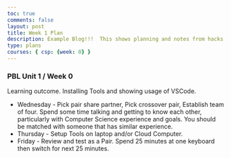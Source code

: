 ```yaml
---
toc: true
comments: false
layout: post
title: Week 1 Plan
description: Example Blog!!!  This shows planning and notes from hacks.
type: plans
courses: { csp: {week: 0} }
---
```


### PBL Unit 1 / Week 0
Learning outcome.  Installing Tools and showing usage of VSCode.
- Wednesday - Pick pair share partner, Pick crossover pair, Establish team of four.  Spend some time talking and getting to know each other, particularly with Computer Science experience and goals.  You should be matched with someone that has similar experience.
- Thursday - Setup Tools on laptop and/or Cloud Computer.
- Friday - Review and test as a Pair. Spend 25 minutes at one keyboard then switch for next 25 minutes.

